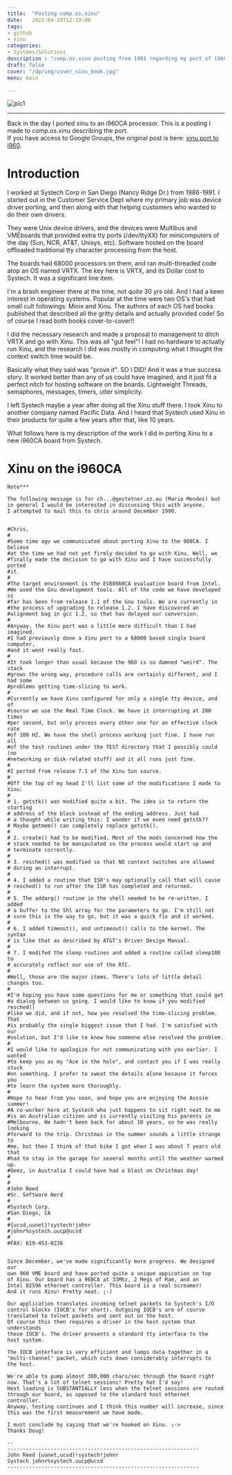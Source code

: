 ```yaml
---
title:  "Posting comp.os.xinu"
date:   2022-04-20T12:19:00
tags:
- github
- xinu
categories:
- Systems/Solutions
description : "comp.os.xinu posting from 1991 regarding my port of i960CA "
draft: false
cover: "/dp/img/cover_xinu_book.jpg"
menu: main

---
```


![pic1](../img/xinu_book.jpg)

---

Back in the day I ported xinu to an i960CA processor.
This is a posting I made to comp.os.xinu describing the port.
<br>
If you have access to Google Groups, the original post
is here:  [xinu port to i960](https://groups.google.com/g/comp.os.xinu/c/EyDuClhGFvo/m/UHYCB_CdCYkJ).

# Introduction

I worked at Systech Corp in San Diego (Nancy Ridge Dr.) from 1986-1991.
I started out in the Customer Service Dept where my primary job
was device driver porting, and then along with that helping customers
who wanted to do their own drivers.

They were Unix device drivers, and the devices were Multibus and VMEboards
that provided extra tty ports (/dev/ttyXX) for minicomputers of the
day (Sun, NCR, AT&T, Unisys, etc).  Software hosted on the board offloaded
traditional tty character processing from the host.

The boards had 68000 processors on them, and ran multi-threaded code atop
an OS named VRTX.   The key here is VRTX, and its Dollar cost to Systech.
It was a significant line item.

I'm a brash engineer there at the time, not quite 30 yrs old.
And I had a keen interest in operating systems.
Popular at the time were two OS's that had small cult followings:
Minix and Xinu.  The authors of each OS had books published that
described all the gritty details and actually provided code!
So of course I read both books cover-to-cover!!

I did the necessary research and made a proposal to management
to ditch VRTX and go with Xinu.   This was all "gut feel"!
I had no hardware to actually run Xinu, and the research I did
was mostly in computing what I thought the context switch time would be.

Basically what they said was "prove it".   SO I DID! And it
was a true success story.   It worked better than any of us
could have imagined, and it just fit a perfect nitch for hosting
software on the boards.   Lightweight Threads, semaphores,
messages, timers, utter simplicity.

I left Systech maybe a year after doing all the Xinu stuff there.
I took Xinu to another company named Pacific Data.
And I heard that Systech used Xinu in their products for quite
a few years after that, like 10 years.


What follows here is my description of the work I did in
porting Xinu to a new i960CA board from Systech.




# Xinu on the i960CA

```
Note***

The following message is for ch...@gestetner.oz.au (Mario Mendes) but
in general I would be interested in discussing this with anyone.
I attempted to mail this to chris around December 1990.


#Chris,
#
#Some time ago we communicated about porting Xinu to the 960CA. I believe
#at the time we had not yet firmly decided to go with Xinu. Well, we
#finally made the decision to go with Xinu and I have successfully ported
#it.
#
#The target environment is the EV80960CA evaluation board from Intel.
#We used the Gnu development tools. All of the code we have developed so
#far has been from release 1.1 of the Gnu tools. We are currently in
#the process of upgrading to release 1.2. I have discovered an
#alignment bug in gcc 1.2, so that has delayed our conversion.
#
#Anyway, the Xinu port was a little more difficult than I had imagined.
#I had previously done a Xinu port to a 68000 based single board computer,
#and it went really fast.
#
#It took longer than usual because the 960 is so damned "weird". The stack
#grows the wrong way, procedure calls are certainly different, and I had some
#problems getting time-slicing to work.
#
#Currently we have Xinu configured for only a single tty device, and of
#course we use the Real Time Clock. We have it interrupting at 200 times
#per second, but only process every other one for an effective clock rate
#of 100 HZ. We have the shell process working just fine. I have run all
#of the test routines under the TEST directory that I possibly could (no
#networking or disk-related stuff) and it all runs just fine.
#
#I ported from release 7.1 of the Xinu Sun source.
#
#Off the top of my head I'll list some of the modifications I made to Xinu:
#
# 1. getstk() was modified quite a bit. The idea is to return the starting
# address of the block instead of the ending address. Just had
# a thought while writing this: I wonder if we even need getstk??
# Maybe getmem() can completely replace getstk().
#
# 2. create() had to be modified. Most of the mods concerned how the
# stack needed to be manipulated so the process would start up and
# terminate correctly.
#
# 3. resched() was modified so that NO context switches are allowed
# during an interrupt.
#
# 4. I added a routine that ISR's may optionally call that will cause
# resched() to run after the ISR has completed and returned.
#
# 5. The addarg() routine in the shell needed to be re-written. I added
# a buffer to the Shl array for the parameters to go. I'm still not
# sure this is the way to go, but it was a quick fix and it worked.
#
# 6. I added timeout(), and untimeout() calls to the kernel. The syntax
# is like that as described by AT&T's Driver Design Manual.
#
# 7. I modifed the sleep routines and added a routine called sleep100 to
# accurately reflect our use of the RTC.
#
#Well, those are the major items. There's lots of little detail changes too.
#
#I'm hoping you have some questions for me or something that could get
#a dialog between us going. I would like to know if you modified resched()
#like we did, and if not, how you resolved the time-slicing problem. That
#is probably the single biggest issue that I had. I'm satisfied with our
#solution, but I'd like to know how someone else resolved the problem.
#
#I would like to apologize for not communicating with you earlier. I wanted
#to keep you as my "Ace in the hole", and contact you if I was really stuck
#on something. I prefer to sweat the details alone because it forces you
#to learn the system more thoroughly.
#
#Hope to hear from you soon, and hope you are enjoying the Aussie summer!
#A co-worker here at Systech who just happens to sit right next to me
#is an Australian citizen and is currently visiting his parents in
#Melbourne. He hadn't been back for about 10 years, so he was really looking
#forward to the trip. Christmas in the summer sounds a little strange to
#me, but then I think of that bike I got when I was about 7 years old that
#had to stay in the garage for several months until the weather warmed up.
#Geez, in Australia I could have had a blast on Christmas day!
#
#
#John Reed
#Sr. Software Nerd
#
#Systech Corp.
#San Diego, CA
#
#{ucsd,uunet}!systech!johnr
#johnr%systech.uucp@ucsd
#
#FAX: 619-453-0238


Since December, we've made significantly more progress. We designed our
own 960 VME board and have ported quite a unique appication on top
of Xinu. Our board has a 960CA at 33Mhz, 2 Megs of Ram, and an
Intel 82596 ethernet controller. This board is a real screamer!
And it runs Xinu! Pretty neat. ;-)

Our application translates incoming telnet packets to Systech's I/O
control blocks (IOCB's for short). Outgoing IOCB's are of course
translated to telnet packets and sent out on the host.
Of course this then requires a driver in the host system that understands
these IOCB's. The driver presents a standard tty interface to the
host system.

The IOCB interface is very efficient and lumps data together in a
"multi-channel" packet, which cuts down considerably interrupts to
the host.

We're able to pump almost 300,000 chars/sec through the board right
now. That's a lot of telnet sessions! Pretty hot I'd say!
Host loading is SUBSTANTIALLY less when the telnet sessions are routed
through our board, as opposed to the standard host ethernet controller.
Anyway, testing continues and I think this number will increase, since
this was the first measurement we have made.

I must conclude by saying that we're hooked on Xinu. ;->
Thanks Doug!

-- 
--------------------------------------------------------------
John Reed {uunet,ucsd}!systech!johnr
Systech johnr%systech.uucp@ucsd
--------------------------------------------------------------
```
